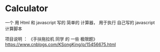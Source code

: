 # Calculator
一个 用 Html 和 javascript 写的 简单的 计算器，  用于执行 自己写的 javascript 计算脚本

项目说明 ：   《手扶拖拉机 同学 的 一些 极限题》 https://www.cnblogs.com/KSongKing/p/15456675.html
